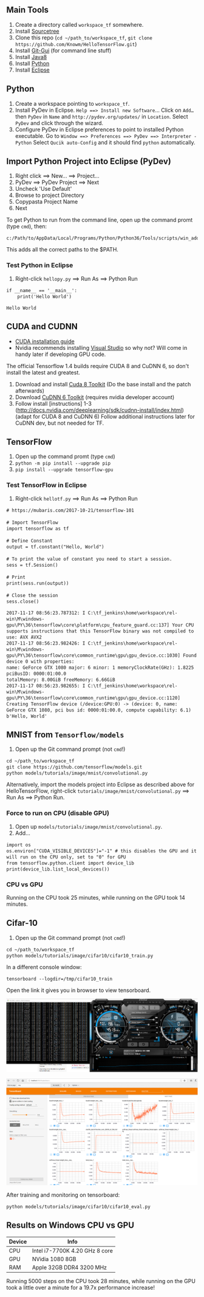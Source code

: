 ## Main Tools

1. Create a directory called `workspace_tf` somewhere.
1. Install [Sourcetree](https://www.sourcetreeapp.com/)
1. Clone this repo (`cd ~/path_to/workspace_tf`, `git clone https://github.com/Knowm/HelloTensorFlow.git`)
1. Install [Git-Gui](https://git-for-windows.github.io/) (for command line stuff)
1. Install [Java8](http://www.oracle.com/technetwork/java/javase/downloads/jdk8-downloads-2133151.html)
1. Install [Python](https://www.python.org/downloads/windows/)
1. Install [Eclipse](https://www.eclipse.org/cdt/downloads.php)

## Python

1. Create a workspace pointing to `workspace_tf`.
1. Install PyDev in Eclipse. `Help ==> Install new Software`... Click on `Add…` then `PyDev` in `Name` and `http://pydev.org/updates/` in `Location`. Select `PyDev` and click through the wizard. 
1. Configure PyDev in Eclipse preferences to point to installed Python executable. Go to `Window ==> Preferences ==> PyDev ==> Interpreter - Python` Select `Qucik auto-Config` and it should find `python` automatically.

## Import Python Project into Eclipse (PyDev)

1. Right click ==> New... ==> Project...
1. PyDev ==> PyDev Project ==> Next
1. Uncheck 'Use Default'
1. Browse to project Directory
1. Copypasta Project Name
1. Next

To get Python to run from the command line, open up the command promt (type `cmd`), then:

```
c:/Path/to/AppData/Local/Programs/Python/Python36/Tools/scripts/win_add2path.py
```
This adds all the correct paths to the $PATH.
	
### Test Python in Eclipse

1. Right-click `hellopy.py` ==> Run As ==> Python Run

```
if __name__ == '__main__':
    print('Hello World')
```

```
Hello World
```

## CUDA and CUDNN

* [CUDA installation guide](http://docs.nvidia.com/cuda/cuda-installation-guide-microsoft-windows/)
* Nvidia recommends installing [Visual Studio](https://www.visualstudio.com/free-developer-offers/) so why not? Will come in handy later if developing GPU code.

The official Tensorflow 1.4 builds require CUDA 8 and CuDNN 6, so don't install the latest and greatest.

1. Download and install [Cuda 8 Toolkit](https://developer.nvidia.com/cuda-toolkit-archive) (Do the base install and the patch afterwards)
1. Download [CuDNN 6 Toolkit](https://developer.nvidia.com/rdp/cudnn-download) (requires nvidia developer account)
1. Follow install [instructions] 1-3 (http://docs.nvidia.com/deeplearning/sdk/cudnn-install/index.html) (adapt for CUDA 8 and CuDNN 6) Follow additional instructions later for CuDNN dev, but not needed for TF.

## TensorFlow

1. Open up the command promt (type `cmd`)
1. `python -m pip install --upgrade pip`
1. `pip install --upgrade tensorflow-gpu`

### Test TensorFlow in Eclipse

1. Right-click `hellotf.py` ==> Run As ==> Python Run

```
# https://mubaris.com/2017-10-21/tensorflow-101

# Import TensorFlow
import tensorflow as tf

# Define Constant
output = tf.constant("Hello, World")

# To print the value of constant you need to start a session.
sess = tf.Session()

# Print
print(sess.run(output))

# Close the session
sess.close()
```

```
2017-11-17 08:56:23.787312: I C:\tf_jenkins\home\workspace\rel-win\M\windows-gpu\PY\36\tensorflow\core\platform\cpu_feature_guard.cc:137] Your CPU supports instructions that this TensorFlow binary was not compiled to use: AVX AVX2
2017-11-17 08:56:23.982426: I C:\tf_jenkins\home\workspace\rel-win\M\windows-gpu\PY\36\tensorflow\core\common_runtime\gpu\gpu_device.cc:1030] Found device 0 with properties: 
name: GeForce GTX 1080 major: 6 minor: 1 memoryClockRate(GHz): 1.8225
pciBusID: 0000:01:00.0
totalMemory: 8.00GiB freeMemory: 6.66GiB
2017-11-17 08:56:23.982655: I C:\tf_jenkins\home\workspace\rel-win\M\windows-gpu\PY\36\tensorflow\core\common_runtime\gpu\gpu_device.cc:1120] Creating TensorFlow device (/device:GPU:0) -> (device: 0, name: GeForce GTX 1080, pci bus id: 0000:01:00.0, compute capability: 6.1)
b'Hello, World'
```


## MNIST from `Tensorflow/models`

1. Open up the Git command prompt (not `cmd`!)

```
cd ~/path_to/workspace_tf
git clone https://github.com/tensorflow/models.git
python models/tutorials/image/mnist/convolutional.py
```

Alternatively, import the models project into Eclipse as described above for HelloTensorFlow, right-click `tutorials/image/mnist/convolutional.py` ==> Run As ==> Python Run.

### Force to run on CPU (disable GPU)

1. Open up `models/tutorials/image/mnist/convolutional.py`.
1. Add...

```
import os
os.environ["CUDA_VISIBLE_DEVICES"]="-1" # this disables the GPU and it will run on the CPU only, set to "0" for GPU
from tensorflow.python.client import device_lib
print(device_lib.list_local_devices())
```

### CPU vs GPU

Running on the CPU took 25 minutes, while running on the GPU took 14 minutes.

## Cifar-10

1. Open up the Git command prompt (not `cmd`!)

```
cd ~/path_to/workspace_tf
python models/tutorials/image/cifar10/cifar10_train.py
```

In a different console window:

```
tensorboard --logdir=/tmp/cifar10_train
```
Open the link it gives you in browser to view tensorboard.

![](_img/CIFAR_GPU_TENSORFLOW.PNG)

![](_img/CIFAR_GPU_TENSORBOARD.PNG)

After training and monitoring on tensorboard:

```
python models/tutorials/image/cifar10/cifar10_eval.py
```

## Results on Windows  CPU vs GPU

| Device | Info |
|---|---|
| CPU | Intel i7-7700K 4.20 GHz 8 core |
| GPU | NVidia 1080 8GB  |
| RAM | Apple 32GB DDR4 3200 MHz |

Running 5000 steps on the CPU took 28 minutes, while running on the GPU took a little over a minute for a 19.7x performance increase!







